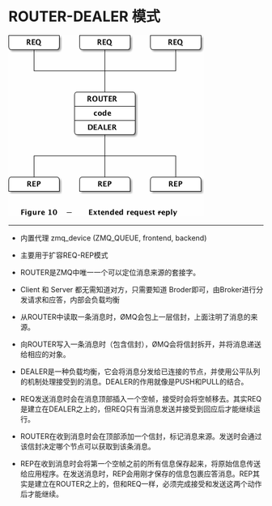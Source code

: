 # ROUTER-DEALER 模式

![router-dealer](./router-dealer.png)  

---

* 内置代理 zmq_device (ZMQ_QUEUE, frontend, backend)
* 主要用于扩容REQ-REP模式
* ROUTER是ZMQ中唯一一个可以定位消息来源的套接字。
* Client 和 Server 都无需知道对方，只需要知道 Broder即可，由Broker进行分发请求和应答，内部会负载均衡
* 从ROUTER中读取一条消息时，ØMQ会包上一层信封，上面注明了消息的来源。
* 向ROUTER写入一条消息时（包含信封），ØMQ会将信封拆开，并将消息递送给相应的对象。
 
* DEALER是一种负载均衡，它会将消息分发给已连接的节点，并使用公平队列的机制处理接受到的消息。DEALER的作用就像是PUSH和PULL的结合。

* REQ发送消息时会在消息顶部插入一个空帧，接受时会将空帧移去。其实REQ是建立在DEALER之上的，但REQ只有当消息发送并接受到回应后才能继续运行。

* ROUTER在收到消息时会在顶部添加一个信封，标记消息来源。发送时会通过该信封决定哪个节点可以获取到该条消息。

* REP在收到消息时会将第一个空帧之前的所有信息保存起来，将原始信息传送给应用程序。在发送消息时，REP会用刚才保存的信息包裹应答消息。REP其实是建立在ROUTER之上的，但和REQ一样，必须完成接受和发送这两个动作后才能继续。